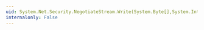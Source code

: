 ```yaml
---
uid: System.Net.Security.NegotiateStream.Write(System.Byte[],System.Int32,System.Int32)
internalonly: False
---
```

